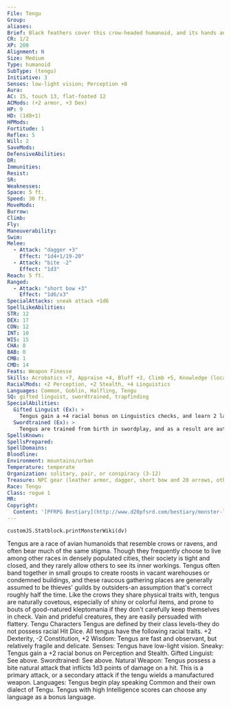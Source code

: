 ```yaml
---
File: Tengu
Group: 
aliases: 
Brief: Black feathers cover this crow-headed humanoid, and its hands and legs end in powerful talons.
CR: 1/2
XP: 200
Alignment: N
Size: Medium
Type: humanoid
SubType: (tengu)
Initiative: 3
Senses: low-light vision; Perception +8
Aura: 
AC: 15, touch 13, flat-footed 12
ACMods: (+2 armor, +3 Dex)
HP: 9
HD: (1d8+1)
HPMods: 
Fortitude: 1
Reflex: 5
Will: 2
SaveMods: 
DefensiveAbilities: 
DR: 
Immunities: 
Resist: 
SR: 
Weaknesses: 
Space: 5 ft.
Speed: 30 ft.
MoveMods: 
Burrow: 
Climb: 
Fly: 
Maneuverability: 
Swim: 
Melee: 
  - Attack: "dagger +3"
    Effect: "1d4+1/19-20"
  - Attack: "bite -2"
    Effect: "1d3"
Reach: 5 ft.
Ranged: 
  - Attack: "short bow +3"
    Effect: "1d6/x3"
SpecialAttacks: sneak attack +1d6
SpellLikeAbilities: 
STR: 12
DEX: 17
CON: 12
INT: 10
WIS: 15
CHA: 8
BAB: 0
CMB: 1
CMD: 14
Feats: Weapon Finesse
Skills: Acrobatics +7, Appraise +4, Bluff +3, Climb +5, Knowledge (local) +4, Linguistics +8, Perception +8, Stealth +9
RacialMods: +2 Perception, +2 Stealth, +4 Linguistics
Languages: Common, Goblin, Halfling, Tengu
SQ: gifted linguist, swordtrained, trapfinding
SpecialAbilities:
  Gifted Linguist (Ex): >
    Tengus gain a +4 racial bonus on Linguistics checks, and learn 2 languages each time they gain a rank in Linguistics rather than 1 language.
  Swordtrained (Ex): >
    Tengus are trained from birth in swordplay, and as a result are automatically proficient with sword-like weapons (including bastard swords, daggers, elven curve blades, falchions, greatswords, kukris, longswords, punching daggers, rapiers, scimitars, short swords, and two-bladed swords).
SpellsKnown: 
SpellsPrepared: 
SpellDomains: 
Bloodline: 
Environment: mountains/urban
Temperature: temperate
Organization: solitary, pair, or conspiracy (3-12)
Treasure: NPC gear (leather armor, dagger, short bow and 20 arrows, other treasure)
Race: Tengu
Class: rogue 1
MR: 
Copyright:
  Content: '[PFRPG Bestiary](http://www.d20pfsrd.com/bestiary/monster-listings/humanoids/tengu)'
---
```

```dataviewjs
customJS.Statblock.printMonsterWiki(dv)
```
Tengus are a race of avian humanoids that resemble crows or ravens, and often bear much of the same stigma. Though they frequently choose to live among other races in densely populated cities, their society is tight and closed, and they rarely allow others to see its inner workings. Tengus often band together in small groups to create roosts in vacant warehouses or condemned buildings, and these raucous gathering places are generally assumed to be thieves' guilds by outsiders-an assumption that's correct roughly half the time. Like the crows they share physical traits with, tengus are naturally covetous, especially of shiny or colorful items, and prone to bouts of good-natured kleptomania if they don't carefully keep themselves in check. Vain and prideful creatures, they are easily persuaded with flattery. Tengu Characters Tengus are defined by their class levels-they do not possess racial Hit Dice. All tengus have the following racial traits. +2 Dexterity, -2 Constitution, +2 Wisdom: Tengus are fast and observant, but relatively fragile and delicate. Senses: Tengus have low-light vision. Sneaky: Tengus gain a +2 racial bonus on Perception and Stealth. Gifted Linguist: See above. Swordtrained: See above. Natural Weapon: Tengus possess a bite natural attack that inflicts 1d3 points of damage on a hit. This is a primary attack, or a secondary attack if the tengu wields a manufactured weapon. Languages: Tengus begin play speaking Common and their own dialect of Tengu. Tengus with high Intelligence scores can choose any language as a bonus language.
